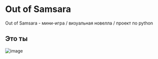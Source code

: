 # Out of Samsara
Out of Samsara - мини-игра / визуальная новелла / проект по python
## Это ты
![image](https://github.com/d010r3s/out-of-samsara/assets/104917935/3f3821a9-67ac-4576-9fd3-a930e3e0884b)
